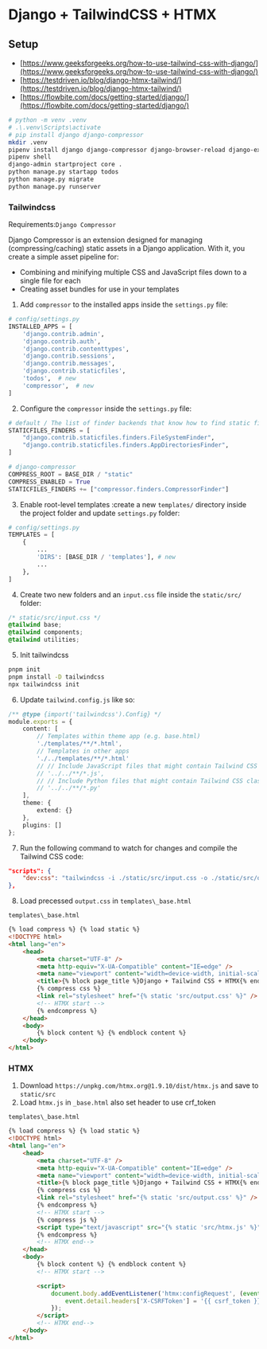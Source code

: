 # Django + TailwindCSS + HTMX


## Setup

- [https://www.geeksforgeeks.org/how-to-use-tailwind-css-with-django/](https://www.geeksforgeeks.org/how-to-use-tailwind-css-with-django/)
- [https://testdriven.io/blog/django-htmx-tailwind/](https://testdriven.io/blog/django-htmx-tailwind/)
- [https://flowbite.com/docs/getting-started/django/](https://flowbite.com/docs/getting-started/django/)

```bash
# python -m venv .venv
# .\.venv\Scripts\activate
# pip install django django-compressor
mkdir .venv
pipenv install django django-compressor django-browser-reload django-extensions ipython bpython
pipenv shell
django-admin startproject core .
python manage.py startapp todos
python manage.py migrate
python manage.py runserver
```

### Tailwindcss

Requirements:`Django Compressor`

Django Compressor is an extension designed for managing (compressing/caching) static assets in a Django application. With it, you create a simple asset pipeline for:

- Combining and minifying multiple CSS and JavaScript files down to a single file for each
- Creating asset bundles for use in your templates


1. Add `compressor` to the installed apps inside the `settings.py` file:


```python
# config/settings.py
INSTALLED_APPS = [
    'django.contrib.admin',
    'django.contrib.auth',
    'django.contrib.contenttypes',
    'django.contrib.sessions',
    'django.contrib.messages',
    'django.contrib.staticfiles',
    'todos',  # new
    'compressor',  # new
]
```

2. Configure the `compressor` inside the `settings.py` file:


```python
# default / The list of finder backends that know how to find static files in various locations.
STATICFILES_FINDERS = [
    "django.contrib.staticfiles.finders.FileSystemFinder",
    "django.contrib.staticfiles.finders.AppDirectoriesFinder",
]

# django-compressor
COMPRESS_ROOT = BASE_DIR / "static"
COMPRESS_ENABLED = True
STATICFILES_FINDERS += ["compressor.finders.CompressorFinder"]

```

3. Enable root-level templates :create a new `templates/` directory inside the project folder and update `settings.py` folder:

```python
# config/settings.py
TEMPLATES = [
    {
        ...
        'DIRS': [BASE_DIR / 'templates'], # new
        ...
    },
]
```

4. Create two new folders and an `input.css` file inside the `static/src/` folder:

```css
/* static/src/input.css */
@tailwind base;
@tailwind components;
@tailwind utilities;
```

5. Init tailwindcss


```bash
pnpm init
pnpm install -D tailwindcss
npx tailwindcss init
```


6. Update `tailwind.config.js` like so:


```typescript
/** @type {import('tailwindcss').Config} */
module.exports = {
	content: [
		// Templates within theme app (e.g. base.html)
		'./templates/**/*.html',
		// Templates in other apps
		'./../templates/**/*.html'
		// // Include JavaScript files that might contain Tailwind CSS classes
		// '../../**/*.js',
		// // Include Python files that might contain Tailwind CSS classes
		// '../../**/*.py'
	],
	theme: {
		extend: {}
	},
	plugins: []
};
```

7. Run the following command to watch for changes and compile the Tailwind CSS code:

```json
"scripts": {
	"dev:css": "tailwindcss -i ./static/src/input.css -o ./static/src/output.css --watch"
},
```

8. Load precessed `output.css` in `templates\_base.html`

`templates\_base.html`

```html
{% load compress %} {% load static %}
<!DOCTYPE html>
<html lang="en">
	<head>
		<meta charset="UTF-8" />
		<meta http-equiv="X-UA-Compatible" content="IE=edge" />
		<meta name="viewport" content="width=device-width, initial-scale=1.0" />
		<title>{% block page_title %}Django + Tailwind CSS + HTMX{% endblock page_title %}</title>
		{% compress css %}
		<link rel="stylesheet" href="{% static 'src/output.css' %}" />
		<!-- HTMX start -->
		{% endcompress %}
	</head>
	<body>
		{% block content %} {% endblock content %}
	</body>
</html>
```



### HTMX

1. Download `https://unpkg.com/htmx.org@1.9.10/dist/htmx.js` and save to `static/src`
2. Load `htmx.js` in `_base.html` also set header to use crf_token


`templates\_base.html`

```html
{% load compress %} {% load static %}
<!DOCTYPE html>
<html lang="en">
	<head>
		<meta charset="UTF-8" />
		<meta http-equiv="X-UA-Compatible" content="IE=edge" />
		<meta name="viewport" content="width=device-width, initial-scale=1.0" />
		<title>{% block page_title %}Django + Tailwind CSS + HTMX{% endblock page_title %}</title>
		{% compress css %}
		<link rel="stylesheet" href="{% static 'src/output.css' %}" />
		{% endcompress %}
		<!-- HTMX start -->
		{% compress js %}
		<script type="text/javascript" src="{% static 'src/htmx.js' %}"></script>
		{% endcompress %}
		<!-- HTMX end-->
	</head>
	<body>
		{% block content %} {% endblock content %}
		<!-- HTMX start -->

		<script>
			document.body.addEventListener('htmx:configRequest', (event) => {
				event.detail.headers['X-CSRFToken'] = '{{ csrf_token }}';
			});
		</script>
		<!-- HTMX end-->
	</body>
</html>
```

